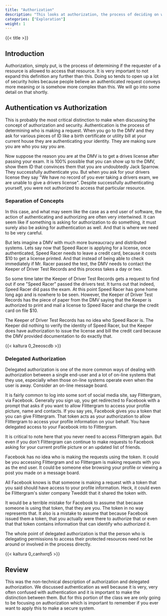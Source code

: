 ```yaml
---
title: "Authorization"
description: "This looks at authorization, the process of deciding on who can and who cannot access a particular resource and actually limiting that access."
categories: ["Exploration"]
weight: 1
---
```

<!--- Make sure to fill out the title and description above, they will be used when generating lists of exploration topics -->
<!--- The weight above determines what order this will be shown among other exploration topics in this same folder, lower numbers are shown first. Start using at least multiples of 5, that way if you need to add a content page between existing ones there are enough open weights to do so. They are integers only -->

{{< title >}}
## Introduction
Authorization, simply put, is the process of determining if the requester of a resource is allowed to access that resource. It is very important to not expand this definition any further than this. Doing so tends to open up a lot of security holes because people believe an authenticated request conveys more meaning or is somehow more complex than this. We will go into some detail on that shortly.

## Authentication vs Authorization
This is probably the most critical distinction to make when discussing the concept of authorization and security. Authentication is the process of determining who is making a request. When you go to the DMV and they ask for various pieces of ID like a birth certificate or utility bill at your current house they are authenticating your identity. They are making sure you are who you say you are.

Now suppose the reason you are at the DMV is to get a drives license after passing your exam. It is 100% possible that you can show up to the DMV, show them ID that convinces them that you are undoubtedly Jack Sparrow. They successfully authenticate you. But when you ask for your drivers license they say "We have no record of you ever taking a drivers exam, we are unable to give a drivers license". Despite successfully authenticating yourself, you were not authorized to access that particular resource.

### Separation of Concepts
In this case, and what may seem like the case as a end user of software, the action of authenticating and authorizing are often very intertwined. It can seem like if something is asking for authorization to do something, it must surely also be asking for authentication as well. And that is where we need to be very careful.

But lets imagine a DMV with much more bureaucracy and distributed systems. Lets say now that Speed Racer is applying for a license, once authenticated, Speed Racer needs to leave a credit card, because it costs $10 to get a license printed. And that instead of being able to check immediately if Mr. Racer passed the test, the DMV needs to contact the Keeper of Driver Test Records and this process takes a day or two.

So some time later the Keeper of Driver Test Records gets a request to find out if one "Speed Racer" passed the drivers test. It turns out that indeed, Speed Racer did pass the exam. At this point Speed Racer has gone home long ago and is nowhere to be seen. However, the Keeper of Driver Test Records has the piece of paper from the DMV saying that the Keeper is authorized to print and mail a license to Speed Racer and charge the credit card on file $10.

The Keeper of Driver Test Records has no idea who Speed Racer is. The Keeper did nothing to verify the identity of Speed Racer, but the Keeper does have authorization to issue the license and bill the credit card because the DMV provided documentation to do exactly that.

{{< kaltura 0_2eeoscdb >}}

### Delegated Authorization
Delegated authorization is one of the more common ways of dealing with authorization between a single end-user and a lot of on-line systems that they use, especially when those on-line systems operate even when the user is away. Consider an on-line message board.

It is fairly common to log into some sort of social media site, say Flittergram, via Facebook. Generally you sign up, you get redirected to Facebook with a prompt that asks if you want to allow Flittergram to access your profile picture, name and contacts. If you say yes, Facebook gives you a token that you can give Flittergram. That token acts as your authorization to allow Flittergram to access your profile information on your behalf. You have delegated access to your Facebook into to Flittergram.

It is critical to note here that you never need to access Flittergram again. But even if you don't Flittergram can continue to make requests to Facebook asking for your current profile picture or an updated list of friends.

Facebook has no idea who is making the requests using the token. It could be you accessing Flittergram and so Flittergam is making requests with you as the end user. It could be someone else browsing your profile or viewing a post you made on a message board.

All Facebook knows is that someone is making a request with a token that you said should have access to your profile information. Heck, it could even be Flittergram's sister company Tweddit that it shared the token with.

It would be a terrible mistake for Facebook to assume that because someone is using that token, that they are you. The token in no way represents that. It also is a mistake to assume that because Facebook issued them a token, that you actually were there to authorize that or even that that token contains information that can identify who authorized it.

The whole point of delegated authorization is that the person who is delegating permissions to access their protected resources need not be around or involved in the process directly.

{{< kaltura 0_canhxrq5 >}}

## Review
This was the non-technical description of authorization and delegated authorization. We discussed authentication as well because it is very, very often confused with authentication and it is important to make the distinction between them. But for this portion of the class we are only going to be focusing on authorization which is important to remember if you ever want to apply this to make a secure system.